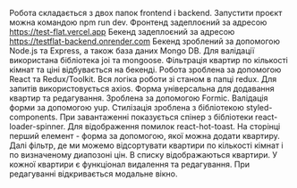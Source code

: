 Робота складається з двох папок frontend і backend. Запустити проєкт можна командою npm run dev.
Фронтенд задеплоєний за адресою https://test-flat.vercel.app
Бекенд задеплоєний за адресою https://testflat-backend.onrender.com
Бекенд зроблений за допомогою Node.js та Express, а також база даних Mongo DB. Для валідації використана бібліотека joi та  mongoose. Фільтрація квартир по кількості кімнат та ціні відбувається на бекенді.
Робота зроблена за допомогою React та Redux/Toolkit. Вся логіка роботи зі станом в папці redux. Для запитів використовується axios.
Форма універсальна для додавання квартир та редагування. Зроблена за допомогою Formic. Валідація форми за допомогою yup.
Стилізація зроблена з бібліотекою styled-components.
При завантаженні показується спінер з бібліотеки react-loader-spinner.
Для відображення помилок react-hot-toast.
На сторінці перший елемент - форма за допомогою,  якої можна додати квартиру. Далі фільтр, де ми можемо відсортувати квартири по кількості кімнат і по визначеному диапозоні цін.
В списку відображаються квартири. У кожної квартири є функціонал видалення та редагування. При редагуванні відкривається модальне вікно.